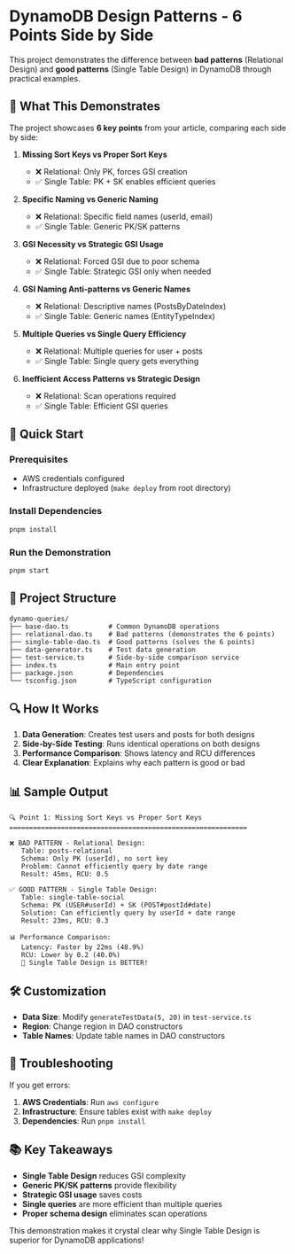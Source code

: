 # DynamoDB Design Patterns - 6 Points Side by Side

This project demonstrates the difference between **bad patterns** (Relational Design) and **good patterns** (Single Table Design) in DynamoDB through practical examples.

## 🎯 What This Demonstrates

The project showcases **6 key points** from your article, comparing each side by side:

1. **Missing Sort Keys vs Proper Sort Keys**
   - ❌ Relational: Only PK, forces GSI creation
   - ✅ Single Table: PK + SK enables efficient queries

2. **Specific Naming vs Generic Naming**
   - ❌ Relational: Specific field names (userId, email)
   - ✅ Single Table: Generic PK/SK patterns

3. **GSI Necessity vs Strategic GSI Usage**
   - ❌ Relational: Forced GSI due to poor schema
   - ✅ Single Table: Strategic GSI only when needed

4. **GSI Naming Anti-patterns vs Generic Names**
   - ❌ Relational: Descriptive names (PostsByDateIndex)
   - ✅ Single Table: Generic names (EntityTypeIndex)

5. **Multiple Queries vs Single Query Efficiency**
   - ❌ Relational: Multiple queries for user + posts
   - ✅ Single Table: Single query gets everything

6. **Inefficient Access Patterns vs Strategic Design**
   - ❌ Relational: Scan operations required
   - ✅ Single Table: Efficient GSI queries

## 🚀 Quick Start

### Prerequisites
- AWS credentials configured
- Infrastructure deployed (`make deploy` from root directory)

### Install Dependencies
```bash
pnpm install
```

### Run the Demonstration
```bash
pnpm start
```

## 📁 Project Structure

```
dynamo-queries/
├── base-dao.ts          # Common DynamoDB operations
├── relational-dao.ts    # Bad patterns (demonstrates the 6 points)
├── single-table-dao.ts  # Good patterns (solves the 6 points)
├── data-generator.ts    # Test data generation
├── test-service.ts      # Side-by-side comparison service
├── index.ts             # Main entry point
├── package.json         # Dependencies
└── tsconfig.json        # TypeScript configuration
```

## 🔍 How It Works

1. **Data Generation**: Creates test users and posts for both designs
2. **Side-by-Side Testing**: Runs identical operations on both designs
3. **Performance Comparison**: Shows latency and RCU differences
4. **Clear Explanation**: Explains why each pattern is good or bad

## 📊 Sample Output

```
🔍 Point 1: Missing Sort Keys vs Proper Sort Keys
============================================================

❌ BAD PATTERN - Relational Design:
   Table: posts-relational
   Schema: Only PK (userId), no sort key
   Problem: Cannot efficiently query by date range
   Result: 45ms, RCU: 0.5

✅ GOOD PATTERN - Single Table Design:
   Table: single-table-social
   Schema: PK (USER#userId) + SK (POST#postId#date)
   Solution: Can efficiently query by userId + date range
   Result: 23ms, RCU: 0.3

📊 Performance Comparison:
   Latency: Faster by 22ms (48.9%)
   RCU: Lower by 0.2 (40.0%)
   🎯 Single Table Design is BETTER!
```

## 🛠️ Customization

- **Data Size**: Modify `generateTestData(5, 20)` in `test-service.ts`
- **Region**: Change region in DAO constructors
- **Table Names**: Update table names in DAO constructors

## 🔧 Troubleshooting

If you get errors:

1. **AWS Credentials**: Run `aws configure`
2. **Infrastructure**: Ensure tables exist with `make deploy`
3. **Dependencies**: Run `pnpm install`

## 📚 Key Takeaways

- **Single Table Design** reduces GSI complexity
- **Generic PK/SK patterns** provide flexibility  
- **Strategic GSI usage** saves costs
- **Single queries** are more efficient than multiple queries
- **Proper schema design** eliminates scan operations

This demonstration makes it crystal clear why Single Table Design is superior for DynamoDB applications! 